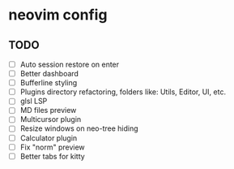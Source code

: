 # neovim config

## TODO

- [ ] Auto session restore on enter
- [ ] Better dashboard
- [ ] Bufferline styling
- [ ] Plugins directory refactoring, folders like: Utils, Editor, UI, etc.
- [ ] glsl LSP
- [ ] MD files preview
- [ ] Multicursor plugin
- [ ] Resize windows on neo-tree hiding
- [ ] Calculator plugin
- [ ] Fix "norm" preview
- [ ] Better tabs for kitty
